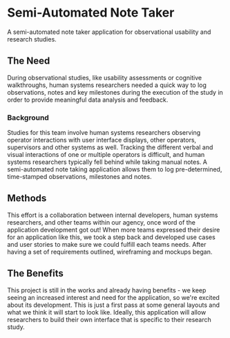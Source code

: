 # Semi-Automated Note Taker
A semi-automated note taker application for observational usability and research studies.

<h2> The Need </h2>
<p>
  During observational studies, like usability assessments or cognitive walkthroughs, human systems researchers needed a quick way to log observations, notes and key milestones during the execution of the study in order to provide meaningful data analysis and feedback. 
</p>

<h3> Background </h3>
<p>
  Studies for this team involve human systems researchers observing operator interactions with user interface displays, other operators, supervisors and other systems as well.  Tracking the different verbal and visual interactions of one or multiple operators is difficult, and human systems researchers typically fell behind while taking manual notes.  A semi-automated note taking application allows them to log pre-determined, time-stamped observations, milestones and notes.
</p>

<h2> Methods </h2>
<p>
  This effort is a collaboration between internal developers, human systems researchers, and other teams within our agency, once word of the application development got out!  When more teams expressed their desire for an application like this, we took a step back and developed use cases and user stories to make sure we could fulfill each teams needs. After having a set of requirements outlined, wireframing and mockups began.
</p>
  
<h2> The Benefits </h2>
<p>
  This project is still in the works and already having benefits - we keep seeing an increased interest and need for the application, so we're excited about its development.  This is just a first pass at some general layouts and what we think it will start to look like.  Ideally, this application will allow researchers to build their own interface that is specific to their research study.
</p>
